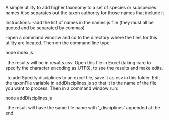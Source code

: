 A simple utility to add higher taxonomy to a set of species or subspecies names
Also separates out the taxon authority for those names that include it

Instructions:
-add the list of names in the names.js file (they must all be quoted and be separated by commas)

-open a command window and cd to the directory where the files for this utility are located. Then on the command line type:

node index.js

-the results will be in results.csv. Open this file in Excel (taking care to specify the character encoding as UTF8), to see the results and make edits.

-to add Specify disciplines to an excel file, save it as csv in this folder. Edit the taxonFile variable in addDisciplines.js so that it is the name of the file you want to process. Then in a command window run:

node addDisciplines.js

-the result will have the same file name with '_disciplines' appended at the end. 